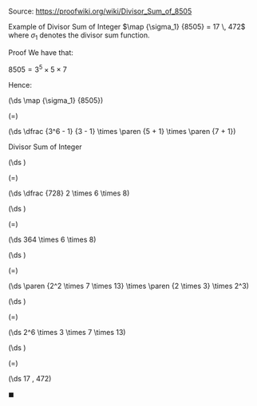 # 

Source: https://proofwiki.org/wiki/Divisor_Sum_of_8505

Example of Divisor Sum of Integer
$\map {\sigma_1} {8505} = 17 \, 472$
where $\sigma_1$ denotes the divisor sum function.


Proof
We have that:

$8505 = 3^5 \times 5 \times 7$

Hence:














\(\ds \map {\sigma_1} {8505}\)

\(=\)







\(\ds \dfrac {3^6 - 1} {3 - 1} \times \paren {5 + 1} \times \paren {7 + 1}\)





Divisor Sum of Integer














\(\ds \)

\(=\)







\(\ds \dfrac {728} 2 \times 6 \times 8\)




















\(\ds \)

\(=\)







\(\ds 364 \times 6 \times 8\)




















\(\ds \)

\(=\)







\(\ds \paren {2^2 \times 7 \times 13} \times \paren {2 \times 3} \times 2^3\)




















\(\ds \)

\(=\)







\(\ds 2^6 \times 3 \times 7 \times 13\)




















\(\ds \)

\(=\)







\(\ds 17 \, 472\)









$\blacksquare$






